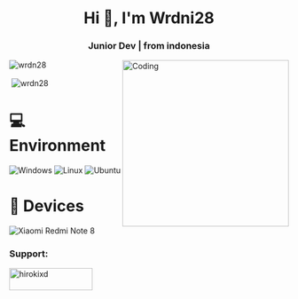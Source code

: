 <h1 align="center">Hi 👋, I'm Wrdni28</h1>
<h3 align="center">Junior Dev | from indonesia</h3>
<img align="right" alt="Coding" width="300" src="https://media1.tenor.com/images/05c23cc548b8aed12b2ba8b8bf273be6/tenor.gif?itemid=27705874">

<p align="left"> <img src="https://komarev.com/ghpvc/?username=wrdn28&label=Profile%20views&color=0e75b6&style=flat" alt="wrdn28" /> </p>

<p align="left">
</p>

<p>&nbsp;<img align="center" src="https://github-readme-stats.vercel.app/api?username=wrdn28&show_icons=true&locale=en" alt="wrdn28" /></p>

# 💻 Environment
![Windows](https://img.shields.io/badge/Windows%2010-00BBFF?style=flat-square&logo=Windows&logoColor=ffffff)
![Linux](https://img.shields.io/badge/Linux-Mint%2000BBFF?style=flat-square&logo=Linux&logoColor=ffffff)
![Ubuntu](https://img.shields.io/badge/Ubuntu-ED9121?style=flat-square&logo=Ubuntu&logoColor=ffffff)

# 📱 Devices
![Xiaomi Redmi Note 8](https://img.shields.io/badge/Xiaomi%20Redmi%20Note%208%20-ED9121?style=flat-square&logo=xiaomi&logoColor=ffffff)

<h3 align="left">Support:</h3>
<p><a href="https://ko-fi.com/hirokixd"> <img align="left" src="https://cdn.ko-fi.com/cdn/kofi3.png?v=3" height="40" width="150" alt="hirokixd" /></a></p>
